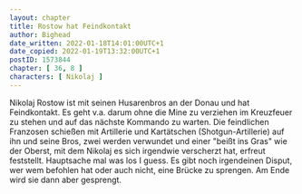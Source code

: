 ```yaml
---
layout: chapter
title: Rostow hat Feindkontakt
author: Bighead
date_written: 2022-01-18T14:01:00UTC+1
date_copied: 2022-01-19T13:32:00UTC+1
postID: 1573844
chapter: [ 36, 8 ]
characters: [ Nikolaj ]
---
```

Nikolaj Rostow ist mit seinen Husarenbros an der Donau und hat Feindkontakt. Es geht v.a. darum ohne die Mine zu verziehen im Kreuzfeuer zu stehen und auf das nächste Kommando zu warten. Die feindlichen Franzosen schießen mit Artillerie und Kartätschen (Shotgun-Artillerie) auf ihn und seine Bros, zwei werden verwundet und einer "beißt ins Gras" wie der Oberst, mit dem Nikolaj es sich irgendwie verscherzt hat, erfreut feststellt. Hauptsache mal was los I guess. Es gibt noch irgendeinen Disput, wer wem befohlen hat oder auch nicht, eine Brücke zu sprengen. Am Ende wird sie dann aber gesprengt.
